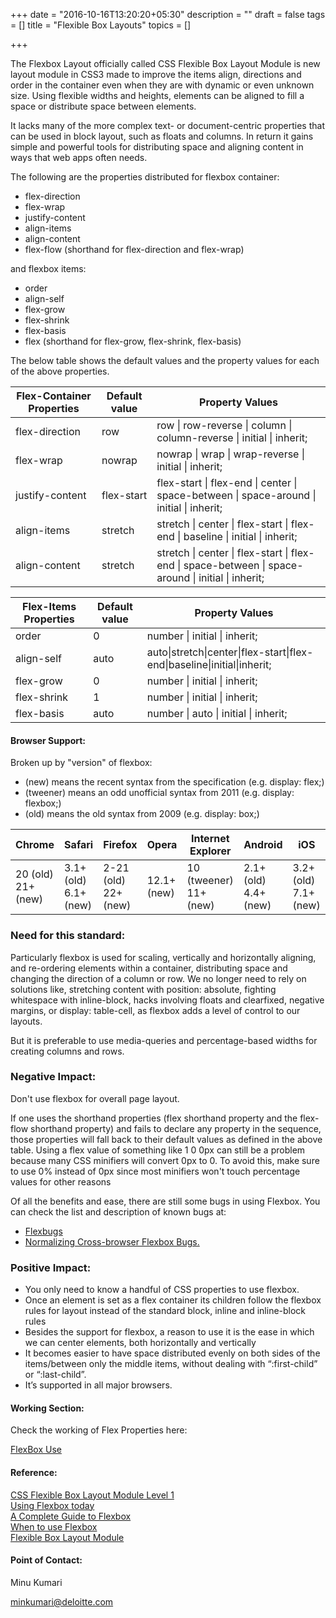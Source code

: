 +++
date = "2016-10-16T13:20:20+05:30"
description = ""
draft = false
tags = []
title = "Flexible Box Layouts"
topics = []

+++


<p>The Flexbox Layout officially called CSS Flexible Box Layout Module is new layout module in CSS3 made to improve the items align, directions and order in the container even when they are with dynamic or even unknown size. Using flexible widths and heights, elements can be aligned to fill a space or distribute space between elements.</p>

<p>It lacks many of the more complex text- or document-centric properties that can be used in block layout, such as floats and columns. In return it gains simple and powerful tools for distributing space and aligning content in ways that web apps often needs.</p>

<p>The following are the properties distributed for flexbox container:</p>
    <ul>
        <li>flex-direction</li>
        <li>flex-wrap</li>
        <li>justify-content</li>
        <li>align-items</li>
        <li>align-content</li>
        <li>flex-flow (shorthand for flex-direction and flex-wrap)</li>
    </ul>

<p>and flexbox items:</p>
    <ul>
        <li>order</li>
        <li>align-self</li>
        <li>flex-grow</li>
        <li>flex-shrink</li>
        <li>flex-basis</li>
        <li>flex (shorthand for flex-grow, flex-shrink, flex-basis)</li>
    </ul>

<p>The below table shows the default values and the property values for each of the above properties.</p>

<table>
  <thead>
    <tr>
      <th>Flex-Container Properties</th>
      <th>Default value</th>
      <th>Property Values</th>
    </tr>
  </thead>
<tbody>
  <tr>
    <td>flex-direction</td>
    <td>row</td>
    <td>row | row-reverse | column | column-reverse | initial | inherit;</td>
  </tr>
  <tr>
    <td>flex-wrap</td>
    <td>nowrap</td>
    <td>nowrap | wrap | wrap-reverse | initial | inherit;</td>
  </tr>
  <tr>
    <td>justify-content</td>
    <td>flex-start</td>
    <td>flex-start | flex-end | center | space-between | space-around | initial | inherit;</td>
  </tr>
  <tr>
    <td>align-items</td>
    <td>stretch</td>
    <td>stretch | center | flex-start | flex-end | baseline | initial | inherit;</td>
  </tr>
  <tr>
    <td>align-content</td>
    <td>stretch</td>
    <td>stretch | center | flex-start | flex-end | space-between | space-around | initial | inherit;</td>
  </tr>
</tbody>
</table>

<table>
  <thead>
    <tr>
      <th>Flex-Items Properties</th>
      <th>Default value</th>
      <th>Property Values</th>
    </tr>
  </thead>
<tbody>
  <tr>
    <td>order</td>
    <td>0</td>
    <td>number | initial | inherit;</td>
  </tr>
  <tr>
    <td>align-self</td>
    <td>auto</td>
    <td>auto|stretch|center|flex-start|flex-end|baseline|initial|inherit;</td>
  </tr>
  <tr>
    <td>flex-grow</td>
    <td>0</td>
    <td>number | initial | inherit;</td>
  </tr>
  <tr>
    <td>flex-shrink</td>
    <td>1</td>
    <td>number | initial | inherit;</td>
  </tr>
  <tr>
    <td>flex-basis</td>
    <td>auto</td>
    <td>number | auto | initial | inherit;</td>
  </tr>
</tbody>
</table>

<h4>Browser Support:</h4>
<p>Broken up by "version" of flexbox:</p>
<ul>
<li>(new) means the recent syntax from the specification (e.g. display: flex;)</li>
<li>(tweener) means an odd unofficial syntax from 2011 (e.g. display: flexbox;)</li>
<li>(old) means the old syntax from 2009 (e.g. display: box;)</li>
</ul>
<table>
  <thead>
    <tr>
      <th>Chrome</th>
      <th>Safari</th>
      <th>Firefox</th>
      <th>Opera</th>
      <th>Internet Explorer</th>
      <th>Android</th>
      <th>iOS</th>
    </tr>
  </thead>
<tbody>
  <tr>
    <td>20 (old)<br/>21+ (new)</td>
    <td>3.1+ (old)<br/>6.1+ (new)</td>
    <td>2-21 (old)<br/>22+ (new)</td>
    <td>12.1+ (new)</td>
    <td>10 (tweener)<br/>11+ (new)</td>
    <td>2.1+ (old)<br/>4.4+ (new)</td>
    <td>3.2+ (old)<br/>7.1+ (new)</td>
  </tr>
</tbody>
</table>

<h3>Need for this standard:</h3>

<p>Particularly flexbox is used for scaling, vertically and horizontally aligning, and re-ordering elements within a container, distributing space and changing the direction of a column or row.
We no longer need to rely on solutions like, stretching content with position: absolute, fighting whitespace with inline-block, hacks involving floats and clearfixed, negative margins, or display: table-cell, as flexbox adds a level of control to our layouts.
</p>
<p>But it is preferable to use media-queries and percentage-based widths for creating columns and rows.</p>


<h3>Negative Impact:</h3>
<p>Don't use flexbox for overall page layout.</p>
<p>If one uses the shorthand properties (flex shorthand property and the flex-flow shorthand property) and fails to declare any property in the sequence, those properties will fall back to their default values as defined in the above table. Using a flex value of something like 1 0 0px can still be a problem because many CSS minifiers will convert 0px to 0. To avoid this, make sure to use 0% instead of 0px since most minifiers won't touch percentage values for other reasons</p>

<p>Of all the benefits and ease, there are still some bugs in using Flexbox. You can check the list and description of known bugs at:</p>
<ul>
<li><a href="https://github.com/philipwalton/flexbugs">Flexbugs</a></li>
<li><a href="https://philipwalton.com/articles/normalizing-cross-browser-flexbox-bugs/">Normalizing Cross-browser Flexbox Bugs.</a></li>
</ul>

<h3>Positive Impact:</h3>
<ul>
    <li>You only need to know a handful of CSS properties to use flexbox.</li>
    <li>Once an element is set as a flex container its children follow the flexbox rules for layout instead of the standard block, inline and inline-block rules</li>
    <li>Besides the support for flexbox, a reason to use it is the ease in which we can center elements, both horizontally and vertically</li>
    <li>It becomes easier to have space distributed evenly on both sides of the items/between only the middle items, without dealing with “:first-child” or  “:last-child”.</li>
    <li>It’s supported in all major browsers.</li>
</ul>

<h4>Working Section:</h4>
<p>Check the working of Flex Properties here:</p>
<a href="https://jsbin.com/yugubu/1">FlexBox Use</a>


<h4>Reference:</h4>
<a href="https://www.w3.org/TR/2016/CR-css-flexbox-1-20160526/">CSS Flexible Box Layout Module Level 1</a><br/>
<a href="https://chriswrightdesign.com/experiments/using-flexbox-today/">Using Flexbox today</a><br/>
<a href="https://css-tricks.com/snippets/css/a-guide-to-flexbox/">A Complete Guide to Flexbox</a><br/>
<a href="http://brolik.com/blog/when-to-use-flexbox/">When to use Flexbox</a><br/>
<a href="http://caniuse.com/#search=Flexbox">Flexible Box Layout Module</a>

<h4>Point of Contact:</h4>

<p>Minu Kumari</p>
<a href="mailto:minkumari@deloitte.com">minkumari@deloitte.com</a>
